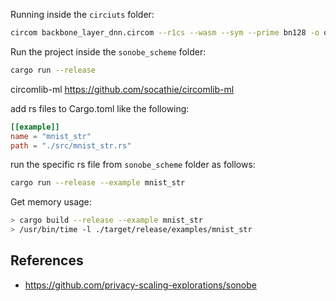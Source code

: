 Running inside the `circiuts` folder:

```sh
circom backbone_layer_dnn.circom --r1cs --wasm --sym --prime bn128 -o out
```

Run the project inside the `sonobe_scheme` folder:

```sh
cargo run --release
```

circomlib-ml
https://github.com/socathie/circomlib-ml

add rs files to Cargo.toml like the following:
```conf
[[example]]
name = "mnist_str"
path = "./src/mnist_str.rs"
```
run the specific rs file from `sonobe_scheme` folder as follows:
```sh
cargo run --release --example mnist_str
```

Get memory usage:
```sh
> cargo build --release --example mnist_str 
> /usr/bin/time -l ./target/release/examples/mnist_str
```
## References
- https://github.com/privacy-scaling-explorations/sonobe



